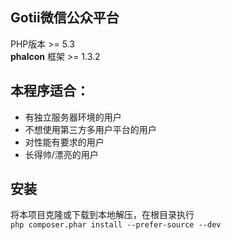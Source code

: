 Gotii微信公众平台
-----
PHP版本 >= 5.3  
**phalcon** 框架 >= 1.3.2

本程序适合：
-----
* 有独立服务器环境的用户
* 不想使用第三方多用户平台的用户
* 对性能有要求的用户
* 长得帅/漂亮的用户

安装
------
将本项目克隆或下载到本地解压，在根目录执行  
`php composer.phar install --prefer-source --dev`

